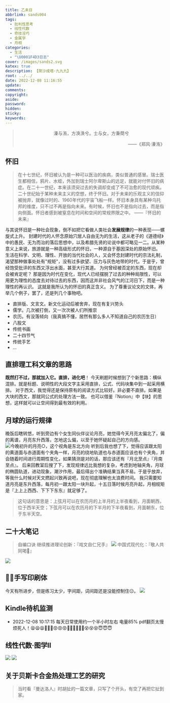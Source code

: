 ```yaml
---
title: 乙未日
abbrlink: sands004
tags:
  - 批判性思考
  - 线性代数
  - 奇技淫巧
  - 金属学
  - 月相
categories:
  - 生活
  - "\U0001F4D3日志"
cover: /images/sands2.svg
katex: true
description: 【聚沙成塔·九九九】
root: ../../
date: 2022-12-08 11:16:55
update:
comments:
copyright:
aside:
password:
hidden:
sticky:
keywords:
---
```


> <center>溱与洧，方涣涣兮。士与女，方秉蕳兮</center>
> <p align="right">——《郑风·溱洧》</p>
## 怀旧
> 在十七世纪，怀旧被认为是一种可以医治的疾病，类似普通的感冒。瑞士医生都相信，鸦片、水蛭，外加到瑞士阿尔卑斯山的远足，就能对付怀旧的病症。在二十一世纪，本来该须臾过去的失调却变成了不可治愈的现代顽疾。二十世纪始于某种未来主义的空想，终于怀旧。对于未来的乐观主义的信仰被抛弃，就像过时的、1960年代的宇宙飞船一样。怀旧本身具有某种乌托邦的维度，只不过不再是指向未来。有时候，怀旧也不是指向过去，而是指向侧面。怀旧者感到被窒息在时间和空间的常规界限之中。
> ——『怀旧的未来』

与其说怀旧是一种社会现象，倒不如把它看做人类社会**发展规律**的一种表现——螺旋式上升。
封建时代的人怀念原始穴居人自由无为的生活，这从老子的《道德经》中的愚民、无为而治的落后思想中，以及希腊先贤的论说中都可略见一二。从某种意义上来说，旅游就是一种高级形式的怀旧，一种源自于基因深处的原始怀旧。
生活在科学、文明、理性、开放的当代社会的人，又会怀念封建时代的宗法礼制，渴望那种做事处处有"规矩"，没有过多欲望、压力与灰色地带的时代。于是乎，曾经饱受批评的东西又浮出水面，甚至大行其道。
为何曾经被否定的东西，现在却会被肯定呢？
那是因为时代在变化，现代人已经摆脱了过去的种种局限性，可以用更为理性的态度去对待过去的东西，因而这并非社会风气的江河日下，而是一种理性的再认识。
这就是我所认为的怀旧的真正含义。
为了尊重议论文的文体，再举几个例子，罢了，还是列几个事物吧。
- 直排版、文言文。新文化运动后被舍弃，现在有复兴势头
- 儒学。几次被打倒，又一次次被人们所推崇
- 农历。有没落倾向（我真搞不懂，居然有那么多人不知道自己的农历生日）
- 八股文
- 传统书画
- 二十四节气
- 传统手艺
- ...

## 直排理工科文章的思路
**既然打不过，那就加入它。直排，进化吧**！
今天刷题时候想到了个新思路：横纵混排。就是标题、说明性的大段文字主采用直排，公式、代码块集中到一起采用横排。
对于西文，我觉得还是保持原有的阅读方式比较好。非必要不直排。如果是大块的西文，那就同公式的处理方法一致。
也可以借鉴『Notion』中【块】的思想，这样就可以让空间得到最有效的利用。

## 月球的运行规律
晚饭后瞎转悠，听到旁边有个女生同伙伴议论月亮，她觉得今天月亮太偏北了，偏的离谱，月亮东升西落，怎地这么偏，以至于她怀疑起自己的方向感。
![今晚初升的月亮○，这个视角是东北方向](../../../images/20221012/IMG_20221209_000218.jpg)
听到后我也想了下，觉得应该跟太阳的黄道面与赤道面有个夹角一样，月亮的绕地轨道也与赤道面应该也有个夹角，并会随着时间进行周期性变化，如果猜测是对的话，那应该还有『月北至点』『月南至点』。
后来回教室后搜了下，发现规律远比我想的复杂，考虑到地轴夹角，月球的椭圆轨道，进动现象，潮汐作用，最后得出个准确结果当真不易。于是乎放弃，等我什么时候对天文燃起兴致再说吧，现在彻底理解也太浪费时间。
我只需要知道月亮是东升西落，每月初一跟太阳一块升起，十五日落时候月亮升起，月相规矩是『上上上西西、下下下东东』就足够了。
> 这句话的意思是：上弦月可以在农历月的上半月的上半夜看到，月面朝西，位于西半天空；下弦月可以在农历月的下半月的下半夜看到，月面朝东，位于东半天空。

## 二十大笔记
> 自编口诀
> 继续推进理论创新：『戏文自仁兄手』
> ![](../../../images/20221012/IMG_20221208_140602.jpg)
> 中国式现代化：『敬人共同喝🍺』

![](../../../images/20221012/IMG_20221208_135955.jpg)


## ✍🏻手写印刷体
今天有所进步，但是练习太少，字间距，词间距还是没能控制住😑。
![](../../../images/20221012/IMG_20221208_111526.jpg)
## Kindle待机监测
* 2022-12-08 10:17:15 每天日常使用约一个半小时左右 电量85%
pdf翻页太慢烦死人！😫😫😫😤😤😤😡😡😡🤬🤬🤬🤡🤡🤡😵😵😵😇😇😇
## 线性代数·图学II
![](../../../images/20221012/IMG_20221208_115657.jpg)
![](../../../images/20221012/IMG_20221208_153321.jpg)
## 关于贝斯卡合金热处理工艺的研究
>  当时看『曼达洛人』时胡扯的一篇文章，只写了个开头，有空了再把它扯到家。